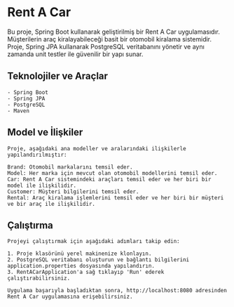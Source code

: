 # Rent A Car

Bu proje, Spring Boot kullanarak geliştirilmiş bir Rent A Car uygulamasıdır.
Müşterilerin araç kiralayabileceği basit bir otomobil kiralama sistemidir.
Proje, Spring JPA kullanarak PostgreSQL veritabanını yönetir ve aynı zamanda unit testler ile güvenilir bir yapı sunar.


## Teknolojiler ve Araçlar

```
- Spring Boot
- Spring JPA
- PostgreSQL
- Maven
```

## Model ve İlişkiler

```
Proje, aşağıdaki ana modeller ve aralarındaki ilişkilerle yapılandırılmıştır:

Brand: Otomobil markalarını temsil eder.
Model: Her marka için mevcut olan otomobil modellerini temsil eder.
Car: Rent A Car sistemindeki araçları temsil eder ve her biri bir model ile ilişkilidir.
Customer: Müşteri bilgilerini temsil eder.
Rental: Araç kiralama işlemlerini temsil eder ve her biri bir müşteri ve bir araç ile ilişkilidir.
```

## Çalıştırma

```
Projeyi çalıştırmak için aşağıdaki adımları takip edin:

1. Proje klasörünü yerel makinenize klonlayın.
2. PostgreSQL veritabanı oluşturun ve bağlantı bilgilerini application.properties dosyasında yapılandırın.
3. RentACarApplication'a sağ tıklayıp 'Run' ederek çalıştırabilirsiniz.

Uygulama başarıyla başladıktan sonra, http://localhost:8080 adresinden Rent A Car uygulamasına erişebilirsiniz.
```
